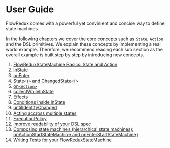 # User Guide
FlowRedux comes with a powerful yet convinient and concise way to define state machines. 

In the following chapters we cover the core concepts such as `State`, `Action` and the DSL primitives.
We explain these concepts by implementing a real world example.
Therefore, we recommend reading each sub section as the overall example is built step by step by introducing new concepts.

1. [FlowReduxStateMachine Basics: State and Action](FlowReduxStateMachine.md)
2. [inState](inState.md)
3. [onEnter](onEnter.md)
4. [State`<T>` and ChangedState`<T>`](State-ChangedState.md)
5. [on`<Action>`](onAction.md)
6. [collectWhileInState](collectWhileInState.md)
7. [Effects](effects.md)
8. [Conditions inside inState](condition.md)
9. [untilIdentityChanged](untilIdentityChanged.md)
10. [Acting accross multiple states](accross-multiple-states.md)
11. [ExecutionPolicy](ExecutionPolicy.md)
12. [Improve readability of your DSL spec](improve-readability.md)
13. [Composing state machines (hierarchical state machines): onActionStartStateMachine and onEnterStartStateMachine)](composing-statemachines.md)
14. [Writing Tests for your FlowReduxStateMachine](testing.md)
